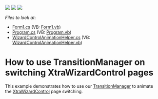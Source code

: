 <!-- default badges list -->
![](https://img.shields.io/endpoint?url=https://codecentral.devexpress.com/api/v1/VersionRange/128622942/14.1.8%2B)
[![](https://img.shields.io/badge/Open_in_DevExpress_Support_Center-FF7200?style=flat-square&logo=DevExpress&logoColor=white)](https://supportcenter.devexpress.com/ticket/details/T190934)
[![](https://img.shields.io/badge/📖_How_to_use_DevExpress_Examples-e9f6fc?style=flat-square)](https://docs.devexpress.com/GeneralInformation/403183)
<!-- default badges end -->
<!-- default file list -->
*Files to look at*:

* [Form1.cs](./CS/WindowsFormsApplication1/Form1.cs) (VB: [Form1.vb](./VB/WindowsFormsApplication1/Form1.vb))
* [Program.cs](./CS/WindowsFormsApplication1/Program.cs) (VB: [Program.vb](./VB/WindowsFormsApplication1/Program.vb))
* [WizardControlAnimationHelper.cs](./CS/WindowsFormsApplication1/WizardControlAnimationHelper.cs) (VB: [WizardControlAnimationHelper.vb](./VB/WindowsFormsApplication1/WizardControlAnimationHelper.vb))
<!-- default file list end -->
# How to use TransitionManager on switching XtraWizardControl pages


<p>This example demonstrates how to use our <a href="https://documentation.devexpress.com/#WindowsForms/clsDevExpressUtilsAnimationTransitionManagertopic">TransitionManager</a> to animate the <a href="https://documentation.devexpress.com/#WindowsForms/CustomDocument4735">XtraWizardControl</a> page switching.</p>

<br/>


